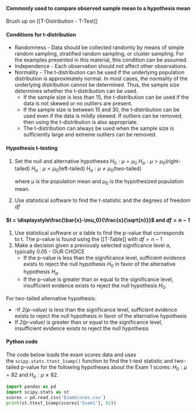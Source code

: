#### Commonly used to compare observed sample mean to a hypothesis mean

Brush up on [[T-Distribution - T-Test]]

#### Conditions for t-distribution

- Randomness - Data should be collected randomly by means of simple random sampling, stratified random sampling, or cluster sampling. For the examples presented in this material, this condition can be assumed.
- Independence - Each observation should not affect other observations.
- Normality - The t-distribution can be used if the underlying population distribution is approximately normal. In most cases, the normality of the underlying distribution cannot be determined. Thus, the sample size determines whether the t-distribution can be used.
    - If the sample size is less than 15, the t-distribution can be used if the data is not skewed or no outliers are present.
    - If the sample size is between 15 and 30, the t-distribution can be used even if the data is mildly skewed. If outliers can be removed, then using the t-distribution is also appropriate.
    - The t-distribution can always be used when the sample size is sufficiently large and extreme outliers can be removed.


#### Hypothesis t-testing 

1. Set the null and alternative hypotheses
	$H_0: \mu = \mu_0$
	$H_a: \mu > \mu_0 (\text{right-tailed})$
    $H_a: \mu < \mu_0 (\text{left-tailed})$
	$H_a: \mu \neq \mu_0 (\text{two-tailed})$
	
    where μ is the population mean and $\mu_0$ is the hypothesized population mean.
    
2. Use statistical software to find the t-statistic and the degrees of freedom $df$
#### $t = \displaystyle\frac{\bar{x}-\mu_0}{\frac{s}{\sqrt{n}}}$ and $df = n - 1$
    
1. Use statistical software or a table to find the p-value that corresponds to t. The p-value is found using the [[T-Table]] with $df=n-1$
2. Make a decision given a previously selected significance level α, typically 0.05 - OUR CHOICE
    - If the p-value is less than the significance level, sufficient evidence exists to reject the null hypothesis $H_0$ in favor of the alternative hypothesis $H_a$.
    - If the p-value is greater than or equal to the significance level, insufficient evidence exists to reject the null hypothesis $H_0$.

For two-tailed alternative hypothesis:
- -If _2(p-value)_ is less than the significance level, sufficient evidence exists to reject the null hypothesis in favor of the alternative hypothesis
- If _2(p-value)_ is greater than or equal to the significance level, insufficient evidence exists to reject the null hypothesis 

#### Python code
The code below loads the exam scores data and uses the `scipy.stats.ttest_1samp()` function to find the t-test statistic and two-tailed p-value for the following hypotheses about the Exam 1 scores: $H_0:μ=82$ and $H_a:μ≠82$.
```python
import pandas as pd
import scipy.stats as st
scores = pd.read_csv('ExamScores.csv')
print(st.ttest_1samp(scores['Exam1'], 82))
```



